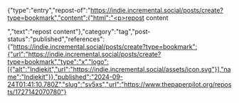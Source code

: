 {"type":"entry","repost-of":"https://indie.incremental.social/posts/create?type=bookmark","content":{"html":"<p>repost content</p>","text":"repost content"},"category":"tag","post-status":"published","references":{"https://indie.incremental.social/posts/create?type=bookmark":{"url":"https://indie.incremental.social/posts/create?type=bookmark","type":"x","logo":[{"alt":"Indiekit","url":"https://indie.incremental.social/assets/icon.svg"}],"name":"Indiekit"}},"published":"2024-09-24T01:41:10.780Z","slug":"sv5xs","url":"https://www.thepaperpilot.org/reposts/1727142070780"}